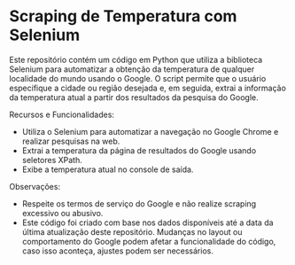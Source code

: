 # Scraping de Temperatura com Selenium
Este repositório contém um código em Python que utiliza a biblioteca Selenium para automatizar a obtenção da temperatura de qualquer localidade do mundo usando o Google. O script permite que o usuário especifique a cidade ou região desejada e, em seguida, extrai a informação da temperatura atual a partir dos resultados da pesquisa do Google.

Recursos e Funcionalidades:

- Utiliza o Selenium para automatizar a navegação no Google Chrome e realizar pesquisas na web.
- Extrai a temperatura da página de resultados do Google usando seletores XPath.
- Exibe a temperatura atual no console de saída.

Observações:
- Respeite os termos de serviço do Google e não realize scraping excessivo ou abusivo.
- Este código foi criado com base nos dados disponíveis até a data da última atualização deste repositório. Mudanças no layout ou comportamento do Google podem afetar a funcionalidade do código, caso isso aconteça, ajustes podem ser necessários.
